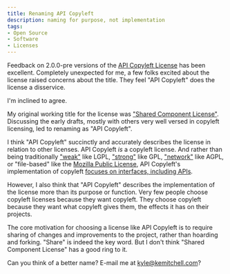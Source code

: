 ```yaml
---
title: Renaming API Copyleft
description: naming for purpose, not implementation
tags:
- Open Source
- Software
- Licenses
---
```


Feedback on 2.0.0-pre versions of the [API Copyleft License](https://apicopyleft.com) has been excellent.  Completely unexpected for me, a few folks excited about the license raised concerns about the title.  They feel "API Copyleft" does the license a disservice.

I'm inclined to agree.

My original working title for the license was ["Shared Component License"](https://writing.kemitchell.com/2019/01/12/Shared-Component-License.html).  Discussing the early drafts, mostly with others very well versed in copyleft licensing, led to renaming as "API Copyleft".

I think "API Copyleft" succinctly and accurately describes the license in relation to other licenses.  API Copyleft _is_ a copyleft license.  And rather than being traditionally ["weak"](https://blueoakcouncil.org/copyleft#weak-copyleft-family) like LGPL, ["strong"](https://blueoakcouncil.org/copyleft#strong-copyleft-family) like GPL, ["network"](https://blueoakcouncil.org/copyleft#network-copyleft-family) like AGPL, or "file-based" like the [Mozilla Public License](https://www.mozilla.org/en-US/MPL/2.0/), API Copyleft's implementation of copyleft [focuses on interfaces, including APIs](https://apicopyleft.com/versions/2.0.0-pre.3.html#applications).

However, I also think that "API Copyleft" describes the implementation of the license more than its purpose or function.  Very few people choose copyleft licenses because they want copyleft.  They choose copyleft because they want what copyleft gives them, the effects it has on their projects.

The core motivation for choosing a license like API Copyleft is to require sharing of changes and improvements to the project, rather than hoarding and forking.  "Share" is indeed the key word.  But I don't think "Shared Component License" has a good ring to it.

Can you think of a better name?  E-mail me at [kyle@kemitchell.com](mailto:kyle@kemitchell.com?subject=Renaming%20API%20Copyleft)?
